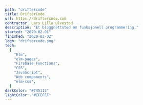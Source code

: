 ```yaml
---
path: "driftercode"
title: DrifterCode
url: https://driftercode.com
contractor: Lars Lillo Ulvestad
description: "Et bloggnettsted om funksjonell programmering."
started: "2020-02-01"
finished: "2020-03-02"
logo: "driftercode.png"
tech:
  [
    "Elm",
    "elm-pages",
    "Firebase Functions",
    "CSS",
    "JavaScript",
    "Web components",
    "elm-css",
  ]
darkColor: "#745112"
lightColor: "#EFEFEF"
---
```

